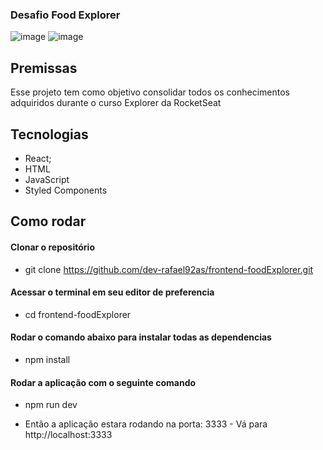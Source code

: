 ### Desafio Food Explorer

![image](https://user-images.githubusercontent.com/77762757/236356825-25ec2a15-dcef-4734-a42e-7a22668325d6.png)
![image](https://user-images.githubusercontent.com/77762757/236356850-cde46023-810b-4fe1-a641-a232aced2e60.png)

## Premissas

Esse projeto tem como objetivo consolidar todos os conhecimentos adquiridos durante o curso Explorer da RocketSeat

## Tecnologias

- React;
- HTML
- JavaScript
- Styled Components

## Como rodar

#### Clonar o repositório
- git clone https://github.com/dev-rafael92as/frontend-foodExplorer.git

#### Acessar o terminal em seu editor de preferencia
- cd frontend-foodExplorer

#### Rodar o comando abaixo para instalar todas as dependencias
- npm install

#### Rodar a aplicação com o seguinte comando
- npm run dev

- Então a aplicação estara rodando na porta: 3333 - Vá para http://localhost:3333
